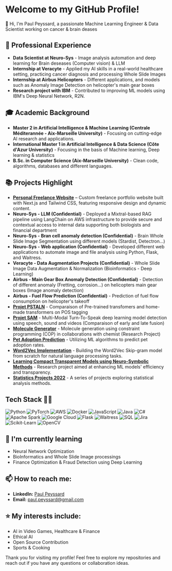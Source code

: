 # Welcome to my GitHub Profile!

👋 Hi, I'm Paul Peyssard, a passionate Machine Learning Engineer & Data Scientist working on cancer & brain deases 


## 💼 Professional Experience
- **Data Scientist at Neuro-Sys** - Image analysis automation and deep learning for Brain deseases (Computer vision) & LLM
- **Internship at Veracyte** - Applied my AI skills in a real-world healthcare setting, practicing cancer diagnosis and processing Whole Slide Images
- **Internship at Airbus Helicopters** - Different applications, and models such as Anomaly Image Detection on helicopter's main gear boxes
- **Research project with IBM** - Contributed to improving ML models using IBM's Deep Neural Network, R2N.

## 🎓 Academic Background
- **Master 2 in Artificial Intelligence & Machine Learning (Centrale Méditerannée - Aix-Marseille University)** - Focusing on cutting-edge AI research and applications.
- **International Master 1 in Artificial Intelligence & Data Science (Côte d'Azur University)** - Focusing in the basis of Machine learning, Deep learning & statistics
- **B.Sc. in Computer Science (Aix-Marseille University)** - Clean code, algorithms, databases and different languages.

## 📚 Projects Highlight

- **[Personal Freelance Website](https://paul-peyssard-ds.vercel.app/)** – Custom freelance portfolio website built with Next.js and Tailwind CSS, featuring responsive design and dynamic content.
- **Neuro-Sys - LLM (Confidential)** - Deployed a Mixtral-based RAG pipeline using LangChain on AWS infrastructure to provide secure and contextual access to internal data supporting both biologists and financial department
- **Neuro-Sys - Bran cell anomaly detection (Confidential)** - Brain Whole Slide Image Segmentation using different models (Stardist, Detectron...)
- **Neuro-Sys - Web application (Confidential)** - Developed different web applications to automate image and file analysis using Python, Flask, and Waitress.
- **Veracyte - Data Augmentation Projects (Confidential)** - Whole Slide Image Data Augmentation & Normalization (Bioinformatics - Deep Learning)
- **Airbus - Main Gear Box Anomaly Detection (Confidential)** - Detection of different anomaly (Fretting, corrosion...) on helicopters main gear boxes (Image anomaly detection)
- **Airbus - Fuel Flow Prediction (Confidential)** - Prediction of fuel flow consumption on helicopter's takeoff
- **[Projet PSTALN](https://github.com/Paulpey13/Projet_PSTALN)** - Comparaison of Pre-trained transfomers and home-made transformers on POS tagging
- **[Projet SAM](https://github.com/Paulpey13/Projet_SAM)** - Multi-Modal Turn-To-Speak deep learning model detection using speech, sound and videos (Comparaison of early and late fusion)
- **[Molecule Generator](https://github.com/Paulpey13/chemical_molecule_generation)** - Molecule generation using constraint programming (COP) in collaborations with chemist (Research Project)
- **[Pet Adoption Prediction](https://github.com/Paulpey13/Pet-adoption-prediction---Machine-Learning)** - Utilizing ML algorithms to predict pet adoption rates.
- **[Word2Vec Implementation](https://github.com/Paulpey13/W2V-from-scratch)** - Building the Word2Vec Skip-gram model from scratch for natural language processing tasks.
- **[Learning Compact Transparent Models using Neuro-Symbolic Methods](https://github.com/Paulpey13/Learning-Compact-Transparent-Models-using-Neuro-Symbolic-Methods)** - Research project aimed at enhancing ML models' efficiency and transparency.
- **[Statistics Projects 2022](https://github.com/Paulpey13/Statistics-Projects_2022)** - A series of projects exploring statistical analysis methods.

## Tech Stack 👩‍💻
![Python](https://img.shields.io/badge/python-3670A0?style=for-the-badge&logo=python&logoColor=ffdd54)
![PyTorch](https://img.shields.io/badge/pytorch-%23EE4C2C.svg?style=for-the-badge&logo=pytorch&logoColor=white)
![AWS](https://img.shields.io/badge/AWS-%23FF9900.svg?style=for-the-badge&logo=amazonaws&logoColor=white)
![Docker](https://img.shields.io/badge/docker-2496ED?style=for-the-badge&logo=docker&logoColor=white)
![JavaScript](https://img.shields.io/badge/javascript-%23323330.svg?style=for-the-badge&logo=javascript&logoColor=%23F7DF1E)
![Java](https://img.shields.io/badge/java-%23ED8B00.svg?style=for-the-badge&logo=openjdk&logoColor=white)
![C#](https://img.shields.io/badge/C%23-239120?style=for-the-badge&logo=csharp&logoColor=white)
![Apache Spark](https://img.shields.io/badge/apache%20spark-%23E25A1C.svg?style=for-the-badge&logo=apachespark&logoColor=white)
![Google Cloud](https://img.shields.io/badge/Google%20Cloud-%234285F4.svg?style=for-the-badge&logo=googlecloud&logoColor=white)
![Flask](https://img.shields.io/badge/flask-%23000.svg?style=for-the-badge&logo=flask&logoColor=white)
![Waitress](https://img.shields.io/badge/waitress-%23FF9900.svg?style=for-the-badge&logo=waitress&logoColor=white)
![SQL](https://img.shields.io/badge/SQL-%23007396.svg?style=for-the-badge&logo=sqlite&logoColor=white)
![Jira](https://img.shields.io/badge/Jira-%230052CC.svg?style=for-the-badge&logo=jira&logoColor=white)
![Scikit-Learn](https://img.shields.io/badge/scikit--learn-%23F7931E.svg?style=for-the-badge&logo=scikit-learn&logoColor=white)
![OpenCV](https://img.shields.io/badge/opencv-%235C3EE8.svg?style=for-the-badge&logo=opencv&logoColor=white)

## 🌱 I'm currently learning
- Neural Network Optimization
- BioInformatics and Whole Slide Image processings
- Finance Optimization & Fraud Detection using Deep Learning

## 📫 How to reach me:
- **LinkedIn:** [Paul Peyssard]([https://www.linkedin.com/in/paul-peyssard-a7b460229](https://www.linkedin.com/in/paul-peyssard-machine-leanring-engineer/))
- **Email:** paul.peyssard@gmail.com

## ⭐ My interests include:
- AI in Video Games, Healthcare & Finance
- Ethical AI
- Open Source Contribution
- Sports & Cooking
  

Thank you for visiting my profile! Feel free to explore my repositories and reach out if you have any questions or collaboration ideas.
